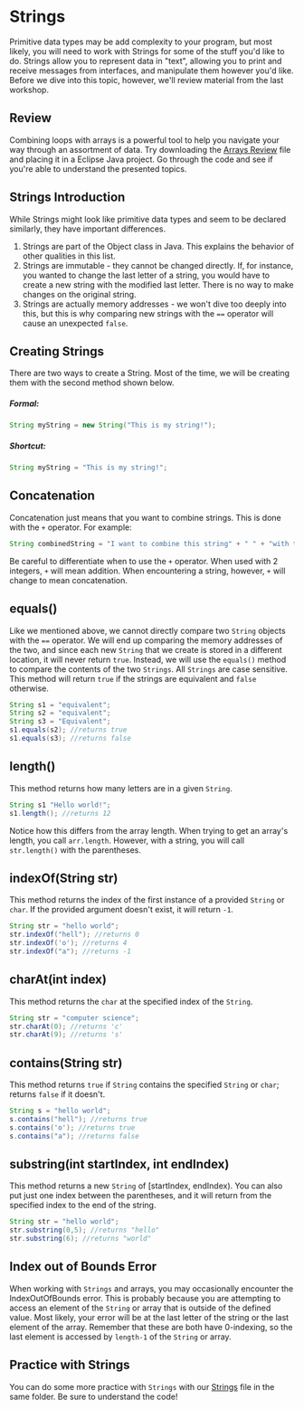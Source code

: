 # Strings
Primitive data types may be add complexity to your program, but most likely, you will need to work with Strings for some of the stuff you'd like to do. Strings allow you to represent data in "text", allowing you to print and receive messages from interfaces, and manipulate them however you'd like. Before we dive into this topic, however, we'll review material from the last workshop.

## Review
Combining loops with arrays is a powerful tool to help you navigate your way through an assortment of data. Try downloading the [Arrays Review][ArraysReview] file and placing it in a Eclipse Java project. Go through the code and see if you're able to understand the presented topics.

## Strings Introduction
While Strings might look like primitive data types and seem to be declared similarly, they have important differences.
1. Strings are part of the Object class in Java. This explains the behavior of other qualities in this list.
2. Strings are immutable - they cannot be changed directly. If, for instance, you wanted to change the last letter of a string, you would have to create a new string with the modified last letter. There is no way to make changes on the original string.
3. Strings are actually memory addresses - we won't dive too deeply into this, but this is why comparing new strings with the `==` operator will cause an unexpected `false`.

## Creating Strings
There are two ways to create a String. Most of the time, we will be creating them with the second method shown below.
##### Formal:
```java
String myString = new String("This is my string!");
```
##### Shortcut:
```java
String myString = "This is my string!";
```

## Concatenation
Concatenation just means that you want to combine strings. This is done with the `+` operator. For example:
```java
String combinedString = "I want to combine this string" + " " + "with this string!";
```
Be careful to differentiate when to use the `+` operator. When used with 2 integers, `+` will mean addition. When encountering a string, however, `+` will change to mean concatenation.

## equals()
Like we mentioned above, we cannot directly compare two `String` objects with the `==` operator. We will end up comparing the memory addresses of the two, and since each new `String` that we create is stored in a different location, it will never return `true`. Instead, we will use the `equals()` method to compare the contents of the two `Strings`. All `Strings` are case sensitive.
This method will return `true` if the strings are equivalent and `false` otherwise.
```java
String s1 = "equivalent";
String s2 = "equivalent";
String s3 = "Equivalent";
s1.equals(s2); //returns true
s1.equals(s3); //returns false
```

## length()
This method returns how many letters are in a given `String`.
```java
String s1 "Hello world!";
s1.length(); //returns 12
```
Notice how this differs from the array length. When trying to get an array's length, you call `arr.length`. However, with a string, you will call `str.length()` with the parentheses.

## indexOf(String str)
This method returns the index of the first instance of a provided `String` or `char`. If the provided argument doesn't exist, it will return `-1`.
```java
String str = "hello world";
str.indexOf("hell"); //returns 0
str.indexOf('o'); //returns 4
str.indexOf("a"); //returns -1
```

## charAt(int index)
This method returns the `char` at the specified index of the `String`.
```java
String str = "computer science";
str.charAt(0); //returns 'c'
str.charAt(9); //returns 's'
```

## contains(String str)
This method returns `true` if `String` contains the specified `String` or `char`; returns `false` if it doesn't.
```java
String s = "hello world";
s.contains("hell"); //returns true
s.contains('o'); //returns true
s.contains("a"); //returns false
```

## substring(int startIndex, int endIndex)
This method returns a new `String` of [startIndex, endIndex). You can also put just one index between the parentheses, and it will return from the specified index to the end of the string.
```java
String str = "hello world";
str.substring(0,5); //returns "hello"
str.substring(6); //returns "world"
```

## Index out of Bounds Error
When working with `Strings` and arrays, you may occasionally encounter the IndexOutOfBounds error. This is probably because you are attempting to access an element of the `String` or array that is outside of the defined value. Most likely, your error will be at the last letter of the string or the last element of the array. Remember that these are both have 0-indexing, so the last element is accessed by `length-1` of the `String` or array.

## Practice with Strings
You can do some more practice with `Strings` with our [Strings][Strings] file in the same folder. Be sure to understand the code!

[ArraysReview]: ArraysReview.java
[Strings]: Strings.java
